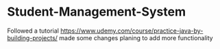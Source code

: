 # Student-Management-System
Followed a tutorial https://www.udemy.com/course/practice-java-by-building-projects/ made some changes 
planing to add more functionality
